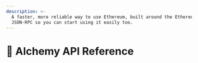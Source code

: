 ```yaml
---
description: >-
  A faster, more reliable way to use Ethereum, built around the Ethereum
  JSON-RPC so you can start using it easily too.
---
```


# 📖 Alchemy API Reference

